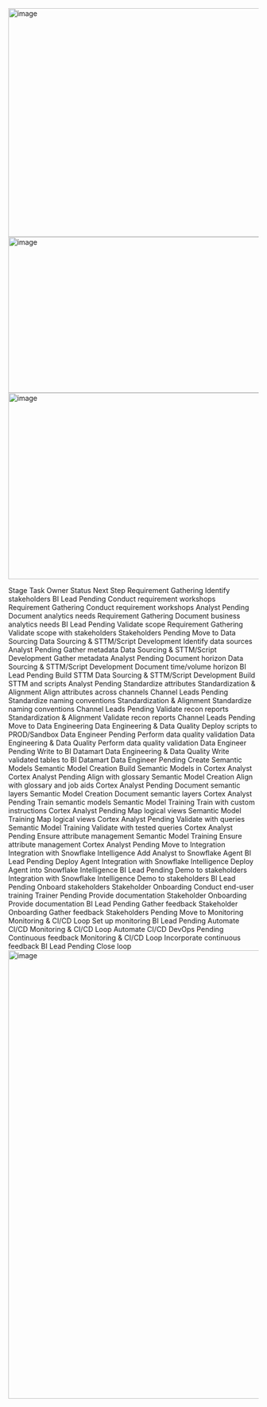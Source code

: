 <img width="598" height="459" alt="image" src="https://github.com/user-attachments/assets/5b9b9bc3-f54a-4325-8747-045ea191134a" />


<img width="537" height="313" alt="image" src="https://github.com/user-attachments/assets/4b0e322f-2b9a-43b7-bc99-1028281c2e65" />


<img width="511" height="374" alt="image" src="https://github.com/user-attachments/assets/521460c9-52f1-49b0-9427-b6dbdd81a11c" />



Stage	Task	Owner	Status	Next Step
Requirement Gathering	Identify stakeholders	BI Lead	Pending	Conduct requirement workshops
Requirement Gathering	Conduct requirement workshops	Analyst	Pending	Document analytics needs
Requirement Gathering	Document business analytics needs	BI Lead	Pending	Validate scope
Requirement Gathering	Validate scope with stakeholders	Stakeholders	Pending	Move to Data Sourcing
Data Sourcing & STTM/Script Development	Identify data sources	Analyst	Pending	Gather metadata
Data Sourcing & STTM/Script Development	Gather metadata	Analyst	Pending	Document horizon
Data Sourcing & STTM/Script Development	Document time/volume horizon	BI Lead	Pending	Build STTM
Data Sourcing & STTM/Script Development	Build STTM and scripts	Analyst	Pending	Standardize attributes
Standardization & Alignment	Align attributes across channels	Channel Leads	Pending	Standardize naming conventions
Standardization & Alignment	Standardize naming conventions	Channel Leads	Pending	Validate recon reports
Standardization & Alignment	Validate recon reports	Channel Leads	Pending	Move to Data Engineering
Data Engineering & Data Quality	Deploy scripts to PROD/Sandbox	Data Engineer	Pending	Perform data quality validation
Data Engineering & Data Quality	Perform data quality validation	Data Engineer	Pending	Write to BI Datamart
Data Engineering & Data Quality	Write validated tables to BI Datamart	Data Engineer	Pending	Create Semantic Models
Semantic Model Creation	Build Semantic Models in Cortex Analyst	Cortex Analyst	Pending	Align with glossary
Semantic Model Creation	Align with glossary and job aids	Cortex Analyst	Pending	Document semantic layers
Semantic Model Creation	Document semantic layers	Cortex Analyst	Pending	Train semantic models
Semantic Model Training	Train with custom instructions	Cortex Analyst	Pending	Map logical views
Semantic Model Training	Map logical views	Cortex Analyst	Pending	Validate with queries
Semantic Model Training	Validate with tested queries	Cortex Analyst	Pending	Ensure attribute management
Semantic Model Training	Ensure attribute management	Cortex Analyst	Pending	Move to Integration
Integration with Snowflake Intelligence	Add Analyst to Snowflake Agent	BI Lead	Pending	Deploy Agent
Integration with Snowflake Intelligence	Deploy Agent into Snowflake Intelligence	BI Lead	Pending	Demo to stakeholders
Integration with Snowflake Intelligence	Demo to stakeholders	BI Lead	Pending	Onboard stakeholders
Stakeholder Onboarding	Conduct end-user training	Trainer	Pending	Provide documentation
Stakeholder Onboarding	Provide documentation	BI Lead	Pending	Gather feedback
Stakeholder Onboarding	Gather feedback	Stakeholders	Pending	Move to Monitoring
Monitoring & CI/CD Loop	Set up monitoring	BI Lead	Pending	Automate CI/CD
Monitoring & CI/CD Loop	Automate CI/CD	DevOps	Pending	Continuous feedback
Monitoring & CI/CD Loop	Incorporate continuous feedback	BI Lead	Pending	Close loop
<img width="699" height="900" alt="image" src="https://github.com/user-attachments/assets/6813054c-f68c-4114-93d7-19fd4492cfb3" />


